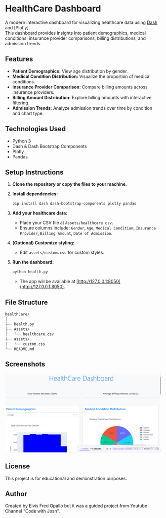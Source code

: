 # HealthCare Dashboard

A modern interactive dashboard for visualizing healthcare data using [Dash](https://dash.plotly.com/) and [Plotly].  
This dashboard provides insights into patient demographics, medical conditions, insurance provider comparisons, billing distributions, and admission trends.

## Features

- **Patient Demographics:** View age distribution by gender.
- **Medical Condition Distribution:** Visualize the proportion of medical conditions.
- **Insurance Provider Comparison:** Compare billing amounts across insurance providers.
- **Billing Amount Distribution:** Explore billing amounts with interactive filtering.
- **Admission Trends:** Analyze admission trends over time by condition and chart type.

## Technologies Used

- Python 3
- Dash & Dash Bootstrap Components
- Plotly
- Pandas

## Setup Instructions

1. **Clone the repository or copy the files to your machine.**

2. **Install dependencies:**
   ```bash
   pip install dash dash-bootstrap-components plotly pandas
   ```

3. **Add your healthcare data:**
   - Place your CSV file at `Assets/healthcare.csv`.
   - Ensure columns include: `Gender`, `Age`, `Medical Condition`, `Insurance Provider`, `Billing Amount`, `Date of Admission`.

4. **(Optional) Customize styling:**
   - Edit `assets/custom.css` for custom styles.

5. **Run the dashboard:**
   ```bash
   python health.py
   ```
   - The app will be available at [http://127.0.0.1:8050](http://127.0.0.1:8050).

## File Structure

```
healthCare/
│
├── health.py
├── Assets/
│   └── healthcare.csv
├── assets/
│   └── custom.css
└── README.md
```

## Screenshots

![Dashboard Screenshot](assets/dashAppScreenshot.png) 

## License

This project is for educational and demonstration purposes.

## Author

Created by Elvis Fred Opallo but it was a guided project from Youtube Channel "Code with Josh".